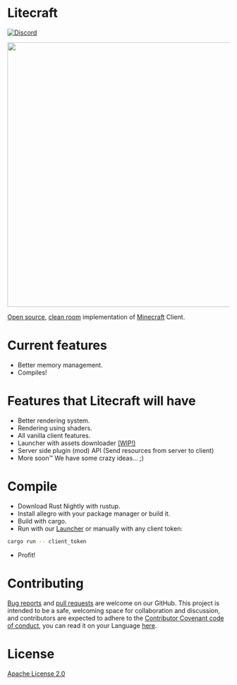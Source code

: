 # Litecraft
[![Discord](https://img.shields.io/discord/371055566480605184.svg)](https://discord.gg/qKjuDxx)

<img src="http://i.imgur.com/7u4Zyy1.png" width="600">

[Open source](https://en.wikipedia.org/wiki/Free_and_open-source_software), [clean room](https://en.wikipedia.org/wiki/Clean_room_design) implementation of [Minecraft](https://minecraft.net) Client.

# Current features
- Better memory management.
- Compiles!

# Features that Litecraft will have
- Better rendering system.
- Rendering using shaders.
- All vanilla client features.
- Launcher with assets downloader [(WIP!)](https://github.com/Litecrafty/Launcher)
- Server side plugin (mod) API (Send resources from server to client)
- More soon™ We have some crazy ideas... ;)

# Compile

 - Download Rust Nightly with rustup.
 - Install allegro with your package manager or build it.
 - Build with cargo.
 - Run with our [Launcher](https://github.com/Litecrafty/Launcher) or manually with any client token:
```bash
cargo run -- client_token
```
 - Profit!

# Contributing
[Bug reports](https://github.com/Litecrafty/Litecraft/issues) and [pull requests](https://github.com/Litecrafty/Litecraft/pulls) are welcome on our GitHub. This project is intended to be a safe, welcoming space for collaboration and discussion, and contributors are expected to adhere to the [Contributor Covenant code of conduct](https://github.com/Litecrafty/Litecraft/blob/master/CONTRIBUTING.md), you can read it on your Language [here](https://www.contributor-covenant.org/translations.html).

# License
[Apache License 2.0](https://github.com/Litecrafty/Litecraft/blob/master/LICENSE)
